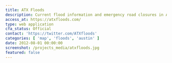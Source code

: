 ```yaml
---
title: ATX Floods
description: Current flood information and emergency road closures in Austin and partner communities in Central Texas.
access_at: https://atxfloods.com/
type: web application
cfa_status: Official
contact: 'https://twitter.com/ATXfloods'
categories: [ 'map', 'floods', 'austin' ]
date: 2012-08-01 00:00:00
screenshot: /projects_media/atxfloods.jpg
featured: false
---
```

